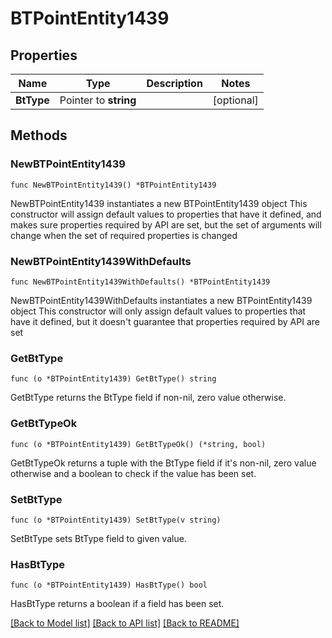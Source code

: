 # BTPointEntity1439

## Properties

Name | Type | Description | Notes
------------ | ------------- | ------------- | -------------
**BtType** | Pointer to **string** |  | [optional] 

## Methods

### NewBTPointEntity1439

`func NewBTPointEntity1439() *BTPointEntity1439`

NewBTPointEntity1439 instantiates a new BTPointEntity1439 object
This constructor will assign default values to properties that have it defined,
and makes sure properties required by API are set, but the set of arguments
will change when the set of required properties is changed

### NewBTPointEntity1439WithDefaults

`func NewBTPointEntity1439WithDefaults() *BTPointEntity1439`

NewBTPointEntity1439WithDefaults instantiates a new BTPointEntity1439 object
This constructor will only assign default values to properties that have it defined,
but it doesn't guarantee that properties required by API are set

### GetBtType

`func (o *BTPointEntity1439) GetBtType() string`

GetBtType returns the BtType field if non-nil, zero value otherwise.

### GetBtTypeOk

`func (o *BTPointEntity1439) GetBtTypeOk() (*string, bool)`

GetBtTypeOk returns a tuple with the BtType field if it's non-nil, zero value otherwise
and a boolean to check if the value has been set.

### SetBtType

`func (o *BTPointEntity1439) SetBtType(v string)`

SetBtType sets BtType field to given value.

### HasBtType

`func (o *BTPointEntity1439) HasBtType() bool`

HasBtType returns a boolean if a field has been set.


[[Back to Model list]](../README.md#documentation-for-models) [[Back to API list]](../README.md#documentation-for-api-endpoints) [[Back to README]](../README.md)


